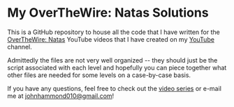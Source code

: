 My OverTheWire: Natas Solutions
===========

This is a GitHub repository to house all the code that I have written for the [OverTheWire: Natas](https://www.youtube.com/watch?v=CT7ujrwtnsM&list=PL1H1sBF1VAKWM3wMCn6H5Ql6OrgIivt2V) YouTube videos that I have created on my [YouTube](https://www.youtube.com/johnhammond010) channel. 

Admittedly the files are not very well organized -- they should just be the script associated with each level and hopefully you can piece together what other files are needed for some levels on a case-by-case basis.

If you have any questions, feel free to check out the [video series](https://www.youtube.com/watch?v=CT7ujrwtnsM&list=PL1H1sBF1VAKWM3wMCn6H5Ql6OrgIivt2V) or e-mail me at [johnhammond010@gmail.com](mailto:johnhammond010@gmail.com)! 